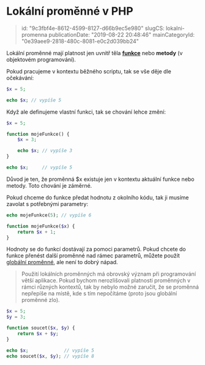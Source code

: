 Lokální proměnné v PHP
================================

> id: "9c3fbf4e-8612-4599-8127-d66b9ec5e980"
> slugCS: lokalni-promenna
> publicationDate: "2019-08-22 20:48:46"
> mainCategoryId: "0e39aee9-2818-480c-8081-e0c2d039bb24"

Lokální proměnné mají platnost jen uvnitř těla **<a href="/prikazy-a-funkce">funkce</a>** nebo **metody** (v objektovém programování).

Pokud pracujeme v kontextu běžného scriptu, tak se vše děje dle očekávání:

```php
$x = 5;

echo $x; // vypíše 5
```

Když ale definujeme vlastní funkci, tak se chování lehce změní:

```php
$x = 5;

function mojeFunkce() {
    $x = 3;

    echo $x; // vypíše 3
}

echo $x;     // vypíše 5
```


Důvod je ten, že proměnná $x existuje jen v kontextu aktuální funkce nebo metody. Toto chování je záměrné.

Pokud chceme do funkce předat hodnotu z okolního kódu, tak ji musíme zavolat s potřebnými parametry:

```php
echo mojeFunkce(5);	// vypíše 6

function mojeFunkce($x) {
    return $x + 1;
}
```


Hodnoty se do funkcí dostávají za pomoci parametrů. Pokud chcete do funkce přenést další proměnné nad rámec parametrů, můžete použít <a href="/globalni-promenna">globální proměnné</a>, ale není to dobrý nápad.

> Použití lokálních proměnných má obrovský význam při programování větší aplikace. Pokud bychom nerozlišovali platnosti proměnných v rámci různých kontextů, tak by nebylo možné zaručit, že se proměnná nepřepíše na místě, kde s tím nepočítáme (proto jsou globální proměnné zlo).

```php
$x = 5;
$y = 3;

function soucet($x, $y) {
    return $x + $y;
}

echo $x;             // vypíše 5
echo soucet($x, $y); // vypíše 8
```
